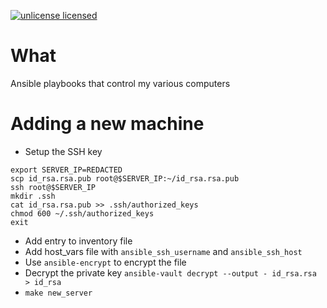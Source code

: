 [![unlicense licensed](https://img.shields.io/badge/license-unlicense-blue.svg)](./LICENSE)

# What

Ansible playbooks that control my various computers

# Adding a new machine

- Setup the SSH key

```
export SERVER_IP=REDACTED
scp id_rsa.rsa.pub root@$SERVER_IP:~/id_rsa.rsa.pub
ssh root@$SERVER_IP
mkdir .ssh
cat id_rsa.rsa.pub >> .ssh/authorized_keys
chmod 600 ~/.ssh/authorized_keys
exit
```

- Add entry to inventory file
- Add host_vars file with `ansible_ssh_username` and `ansible_ssh_host`
- Use `ansible-encrypt` to encrypt the file
- Decrypt the private key `ansible-vault decrypt --output - id_rsa.rsa > id_rsa`
- `make new_server`
